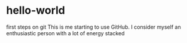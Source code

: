# hello-world
first steps on git
This is me starting to use GitHub. I consider myself an enthusiastic person with a lot of energy stacked
